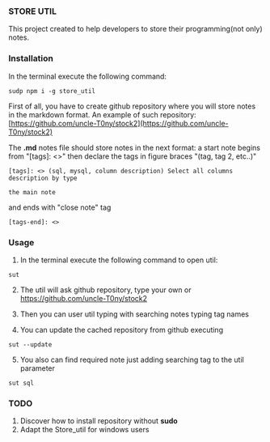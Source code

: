 
### STORE UTIL
This project created to help developers to store their programming(not only) notes.

### Installation

In the terminal execute the following command:


```
sudp npm i -g store_util
```

First of all, you have to create github repository where you will store notes
in the markdown format. An example of such repository: [https://github.com/uncle-T0ny/stock2](https://github.com/uncle-T0ny/stock2)

The **.md** notes file should store notes in the next format:
a start note begins from "\[tags\]: <>" then declare the tags in
figure braces "(tag, tag 2, etc..)"
```
[tags]: <> (sql, mysql, column description) Select all columns description by type
```

```
the main note
```

and ends with "close note" tag
```
[tags-end]: <>
```

### Usage

1. In the terminal execute the following command to open util:

```
sut
```

2. The util will ask github repository, type your own or https://github.com/uncle-T0ny/stock2

3. Then you can user util typing with searching notes typing tag names

4. You can update the cached repository from github executing
```
sut --update
```

5. You also can find required note just adding searching tag to the util parameter
```
sut sql
```


### TODO

1. Discover how to install repository without __sudo__
2. Adapt the Store_util for windows users